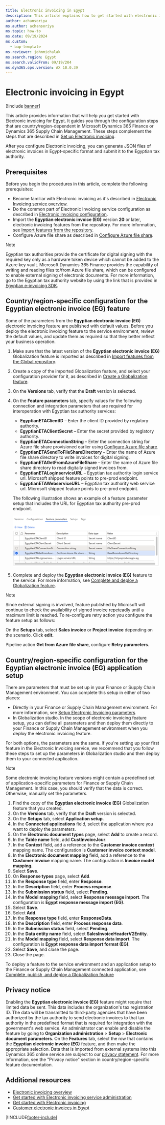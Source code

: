 ```yaml
---
title: Electronic invoicing in Egypt
description: This article explains how to get started with electronic invoicing for Egypt in Microsoft Dynamics 365 Finance.
author: achansoriya
ms.author: achansoriya
ms.topic: how-to
ms.date: 09/19/2024
ms.custom: 
  - bap-template
ms.reviewer: johnmichalak
ms.search.region: Egypt
ms.search.validFrom: 09/19/204
ms.dyn365.ops.version: AX 10.0.39
---
```


# Electronic invoicing in Egypt

[!include [banner](../../includes/banner.md)]

This article provides information that will help you get started with Electronic invoicing for Egypt. It guides you through the configuration steps that are country/region-dependent in Microsoft Dynamics 365 Finance or Dynamics 365 Supply Chain Management. These steps complement the steps that are described in [Set up Electronic invoicing](../global/gs-e-invoicing-set-up-overview.md).

After you configure Electronic invoicing, you can generate JSON files of electronic invoices in Egypt-specific format and submit it to the Egyptian tax authority.

## Prerequisites

Before you begin the procedures in this article, complete the following prerequisites:

- Become familiar with Electronic invoicing as it's described in [Electronic Invoicing service overview](../global/gs-e-invoicing-service-overview.md).
- Do the common part of Electronic Invoicing service configuration as described in [Electronic invoicing configuration](../global/gs-e-invoicing-set-up-overview.md).
- Import the **Egyptian electronic invoice (EG)** version **20** or later, electronic invoicing features from the repository. For more information, see [Import features from the repository](../global/gs-e-invoicing-import-feature-global-repository.md).
- Configure Azure file share as described in [Configure Azure file share](../global/gs-e-invoicing-create-azure-file-share.md).

> [!NOTE]
> Egyptian tax authorities provide the certificate for digital signing with the required key only as a hardware token device which cannot be added to the Azure key vault. Microsoft Dynamics 365 Finance provides the capability of writing and reading files to/from Azure file share, which can be configured to enable external signing of electronic documents. For more information, go to the Egyptian tax authority website by using the link that is provided in [Egyptian e-invoicing SDK](https://sdk.invoicing.eta.gov.eg/faq/).

## Country/region-specific configuration for the Egyptian electronic invoice (EG) feature

Some of the parameters from the **Egyptian electronic invoice (EG)** electronic invoicing feature are published with default values. Before you deploy the electronic invoicing feature to the service environment, review the default values, and update them as required so that they better reflect your business operation.

1. Make sure that the latest version of the **Egyptian electronic invoice (EG)** Globalization feature is imported as described in [Import features from the Global repository](../global/gs-e-invoicing-import-feature-global-repository.md).
2. Create a copy of the imported Globalization feature, and select your configuration provider for it, as described in [Create a Globalization feature](../global/gs-e-invoicing-create-new-globalization-feature.md).
3. On the **Versions** tab, verify that the **Draft** version is selected.
4. On the **Feature parameters** tab, specify values for the following connection and integration parameters that are required for interoperation with Egyptian tax authority services:

    - **EgyptianETAClientID** – Enter the client ID provided by reglatory authority.
    - **EgyptianETAClientSecret** – Enter the secret provided by reglatory authority.
    - **EgyptianETAConnectionString** – Enter the connection string for Azure file share provisioned earlier using [Configure Azure file share](../global/gs-e-invoicing-create-azure-file-share.md).
    - **EgyptianETASendToFileShareDirectory** – Enter the name of Azure file share directory to write invoices for digital signing.
    - **EgyptianETAGetFromAzureFileShare** – Enter the name of Azure file share directory to read digitally signed invoices from.
    - **EgyptianETALoginserviceURL** – Egyptian tax authority login service url. Microsoft shipped feature points to pre-prod endpoint. 
    - **EgyptianETAWebserviceURL** – Egyptian tax authority web service url. Microsoft shipped feature points to pre-prod endpoint.
    
    The following illustration shows an example of a feature parameter setup that includes the URL for Egyptian tax authority pre-prod endpoint. 

      ![Screenshot that shows the Feature parameters tab configured for the Globalization feature for Egypt.](../media/eg-e-invoice-glob-feature-parameters.png)

5. Complete and deploy the **Egyptian electronic invoice (EG)** feature to the service. For more information, see [Complete and deploy a Globalization feature](../global/gs-e-invoicing-complete-publish-deploy-globalization-feature.md).

> [!NOTE]
> Since external signing is involved, feature published by Microsoft will continue to check the availability of signed invoice repeteadly until a maximum limit is reached. To re-configure retry action you configure the feature setup as follows:
>
> On the **Setups** tab, select **Sales invoice** or **Project invoice** depending on the scenario. Click **edit**.
>
> Pipeline action **Get from Azure file share**, configure **Retry parameters**.


## Country/region-specific configuration for the Egyptian electronic invoice (EG) application setup

There are parameters that must be set up in your Finance or Supply Chain Management environment. You can complete this setup in either of two places:

- Directly in your Finance or Supply Chain Management environment. For more information, see [Setup Electronic Invoicing parameters](../global/e-invoicing-set-up-parameters.md).
- In Globalization studio. In the scope of electronic invoicing feature setup, you can define all parameters and then deploy them directly to your Finance or Supply Chain Management environment when you deploy the electronic invoicing feature.

For both options, the parameters are the same. If you're setting up your first feature in the Electronic Invoicing service, we recommend that you follow these steps to set up the parameters in Globalization studio and then deploy them to your connected application.

> [!NOTE]
> Some electronic invoicing feature versions might contain a predefined set of application-specific parameters for Finance or Supply Chain Management. In this case, you should verify that the data is correct. Otherwise, manually set the parameters.

1. Find the copy of the **Egyptian electronic invoice (EG)** Globalization feature that you created.
2. On the **Versions** tab, verify that the **Draft** version is selected.
3. On the **Setups** tab, select **Application setup**.
4. In the **Connected applications** field, select the application where you want to deploy the parameters.
5. On the **Electronic document types** page, select **Add** to create a record.
6. In the **Table name** field, add **CustInvoiceJour**.
7. In the **Context** field, add a reference to the **Customer invoice context** mapping name. The configuration is **Customer invoice context model**.
8. In the **Electronic document mapping** field, add a reference to the **Customer invoice** mapping name. The configuration is **Invoice model mapping**.
9. Select **Save**.
10. On **Response types** page, select **Add**.
11. In the **Response type** field, enter **Response**.
12. In the **Description** field, enter **Process response**.
13. In the **Submission status** field, select **Pending**.
14. In the **Model mapping** field, select **Response message import**. The configuration is **Egypt response message import (EG)**.
15. Select **Save**.
16. Select **Add**.
17. In the **Response type** field, enter **ResponseData**.
18. In the **Description** field, enter **Process response data**.
19. In the **Submission status** field, select **Pending**.
20. In the **Data entity name** field, select **SalesInvoiceHeaderV2Entity**.
21. In the **Model mapping** field, select **Response data import**. The configuration is **Egypt response data import format (EG)**.
22. Select **Save**, and close the page.
23. Close the page.

To deploy a feature to the service environment and an application setup to the Finance or Supply Chain Management connected application, see [Complete, publish, and deploy a Globalization feature](../global/e-invoicing-complete-publish-deploy-globalization-feature.md)

## Privacy notice

Enabling the **Egyptian electronic invoice (EG)** feature might require that limited data be sent. This data includes the organization's tax registration ID. The data will be transmitted to third-party agencies that have been authorized by the tax authority to send electronic invoices to that tax authority in the predefined format that is required for integration with the government's web service. An administrator can enable and disable the feature by going to **Organization administration** \> **Setup** \> **Electronic document parameters**. On the **Features** tab, select the row that contains the **Egyptian electronic invoice (EG)** feature, and then make the appropriate selection. Data that is imported from external systems into this Dynamics 365 online service are subject to our [privacy statement](https://go.microsoft.com/fwlink/?LinkId=512132). For more information, see the "Privacy notice" section in country/region-specific feature documentation.

## Additional resources

- [Electronic invoicing overview](../global/e-invoicing-service-overview.md)
- [Get started with Electronic invoicing service administration](../e-invoicing-get-started-service-administration.md)
- [Get started with Electronic invoicing](../e-invoicing-get-started.md)
- [Customer electronic invoices in Egypt](emea-egy-e-invoices.md)

[!INCLUDE[footer-include](../../../includes/footer-banner.md)]
